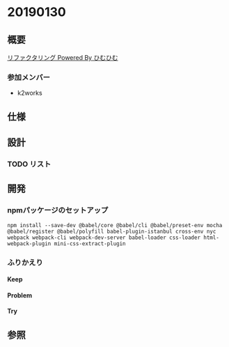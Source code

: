 # 20190130

## 概要

[リファクタリング Powered By ひむひむ](https://github.com/hiroshima-arc/re_zero_tdd/pull/50)

### 参加メンバー

- k2works

## 仕様

## 設計

### TODO リスト

## 開発

### npmパッケージのセットアップ

```
npm install --save-dev @babel/core @babel/cli @babel/preset-env mocha @babel/register @babel/polyfill babel-plugin-istanbul cross-env nyc webpack webpack-cli webpack-dev-server babel-loader css-loader html-webpack-plugin mini-css-extract-plugin 
```

### ふりかえり

#### Keep

#### Problem

#### Try

## 参照
